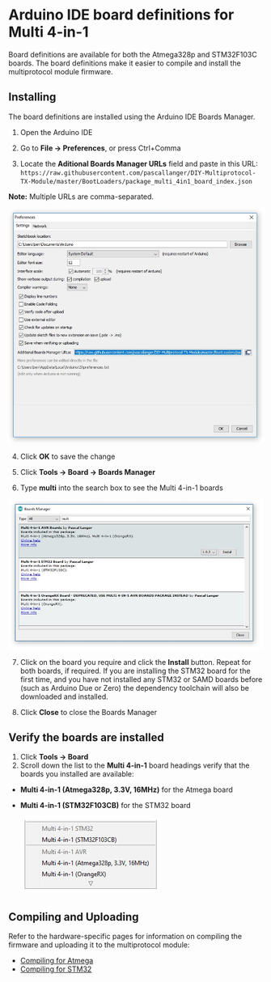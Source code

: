 # Arduino IDE board definitions for Multi 4-in-1
Board definitions are available for both the Atmega328p and STM32F103C boards.  The board definitions make it easier to compile and install the multiprotocol module firmware.

## Installing
The board definitions are installed using the Arduino IDE Boards Manager.

1. Open the Arduino IDE

2. Go to **File -> Preferences**, or press Ctrl+Comma

3. Locate the **Aditional Boards Manager URLs** field and paste in this URL: `https://raw.githubusercontent.com/pascallanger/DIY-Multiprotocol-TX-Module/master/BootLoaders/package_multi_4in1_board_index.json`

**Note:** Multiple URLs are comma-separated.

<p align="center">
  <img src="/docs/images/ide-prefs.jpg">
</p>

4. Click **OK** to save the change

5. Click **Tools -> Board -> Boards Manager**

6. Type **multi** into the search box to see the Multi 4-in-1 boards
<p align="center">
  <img src="/docs/images/multi-boards.jpg">
</p>

7. Click on the board you require and click the **Install** button.  Repeat for both boards, if required.  If you are installing the STM32 board for the first time, and you have not installed any STM32 or SAMD boards before (such as Arduino Due or Zero) the dependency toolchain will also be downloaded and installed.

7. Click **Close** to close the Boards Manager

## Verify the boards are installed
1. Click **Tools -> Board**
2. Scroll down the list to the **Multi 4-in-1** board headings verify that the boards you installed are available:
  * **Multi 4-in-1 (Atmega328p, 3.3V, 16MHz)** for the Atmega board
  * **Multi 4-in-1 (STM32F103CB)** for the STM32 board
  
    ![Image of Yaktocat](/docs/images/boards-menu.jpg)

## Compiling and Uploading
Refer to the hardware-specific pages for information on compiling the firmware and uploading it to the multiprotocol module:

* [Compiling for Atmega](/docs/Compiling.md)
* [Compiling for STM32](/docs/Compiling_STM32.md)
